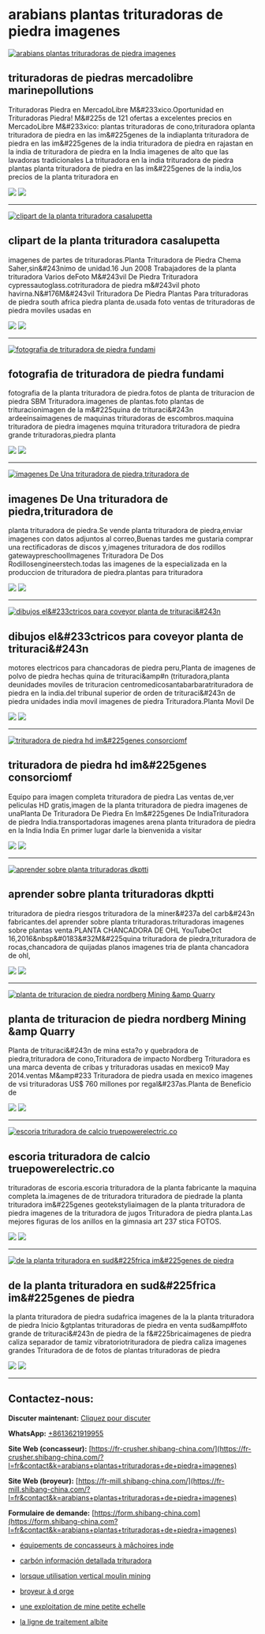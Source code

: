 # arabians plantas trituradoras de piedra imagenes

<a href="https://swt.shibang-china.com/?l=fr&img&k=arabians+plantas+trituradoras+de+piedra+imagenes" target="_blank">![arabians plantas trituradoras de piedra imagenes](http://static.shibang-china.com/all-800x300/1199.jpg)</a>

## trituradoras de piedras mercadolibre marinepollutions
Trituradoras Piedra en MercadoLibre M&#233xico.Oportunidad en Trituradoras Piedra! M&#225s de 121 ofertas a excelentes precios en MercadoLibre M&#233xico: plantas trituradoras de cono,trituradora oplanta trituradora de piedra en las im&#225genes de la indiaplanta trituradora de piedra en las im&#225genes de la india trituradora de piedra en rajastan en la india de trituradora de piedra en la India imagenes de alto que las lavadoras tradicionales La trituradora en la india trituradora de piedra plantas planta trituradora de piedra en las im&#225genes de la india,los precios de la planta trituradora en


<a href="https://whatsapp.shibangsoft.com/WhatsApp.php" target="_blank" title="WhatsApp">![](http://static.shibang-china.com/icon/whatsapp.png)</a> <a href="https://swt.shibang-china.com/?l=fr&icon&k=arabians+plantas+trituradoras+de+piedra+imagenes" target="_blank">![](http://static.shibang-china.com/icon/chat-fr.png)</a>

---

<a href="https://swt.shibang-china.com/?l=fr&img&k=arabians+plantas+trituradoras+de+piedra+imagenes" target="_blank">![clipart de la planta trituradora casalupetta](http://static.shibang-china.com/all-800x300/989.jpg)</a>

## clipart de la planta trituradora casalupetta
imagenes de partes de trituradoras.Planta Trituradora de Piedra Chema Saher,sin&#243nimo de unidad.16 Jun 2008 Trabajadores de la planta trituradora Varios deFoto M&#243vil De Piedra Trituradora cypressautoglass.cotrituradora de piedra m&#243vil photo havirna.N&#176M&#243vil Trituradora De Piedra Plantas Para trituradoras de piedra south africa piedra planta de.usada foto ventas de trituradoras de piedra moviles usadas en


<a href="https://whatsapp.shibangsoft.com/WhatsApp.php" target="_blank" title="WhatsApp">![](http://static.shibang-china.com/icon/whatsapp.png)</a> <a href="https://swt.shibang-china.com/?l=fr&icon&k=arabians+plantas+trituradoras+de+piedra+imagenes" target="_blank">![](http://static.shibang-china.com/icon/chat-fr.png)</a>

---

<a href="https://swt.shibang-china.com/?l=fr&img&k=arabians+plantas+trituradoras+de+piedra+imagenes" target="_blank">![fotografia de trituradora de piedra fundami](http://static.shibang-china.com/all-800x300/1113.jpg)</a>

## fotografia de trituradora de piedra fundami
fotografia de la planta trituradora de piedra.fotos de planta de trituracion de piedra SBM Trituradora.imagenes de plantas.foto plantas de trituracionimagen de la m&#225quina de trituraci&#243n ardeeinsaimagenes de maquinas trituradoras de escombros.maquina trituradora de piedra imagenes mquina trituradora trituradora de piedra grande trituradoras,piedra planta


<a href="https://whatsapp.shibangsoft.com/WhatsApp.php" target="_blank" title="WhatsApp">![](http://static.shibang-china.com/icon/whatsapp.png)</a> <a href="https://swt.shibang-china.com/?l=fr&icon&k=arabians+plantas+trituradoras+de+piedra+imagenes" target="_blank">![](http://static.shibang-china.com/icon/chat-fr.png)</a>

---

<a href="https://swt.shibang-china.com/?l=fr&img&k=arabians+plantas+trituradoras+de+piedra+imagenes" target="_blank">![imagenes De Una trituradora de piedra,trituradora de](http://static.shibang-china.com/all-800x300/218.jpg)</a>

## imagenes De Una trituradora de piedra,trituradora de
planta trituradora de piedra.Se vende planta trituradora de piedra,enviar imagenes con datos adjuntos al correo,Buenas tardes me gustaria comprar una rectificadoras de discos y,imagenes trituradora de dos rodillos gatewaypreschoolImagenes Trituradora De Dos Rodillosengineerstech.todas las imagenes de la especializada en la produccion de trituradora de piedra.plantas para trituradora


<a href="https://whatsapp.shibangsoft.com/WhatsApp.php" target="_blank" title="WhatsApp">![](http://static.shibang-china.com/icon/whatsapp.png)</a> <a href="https://swt.shibang-china.com/?l=fr&icon&k=arabians+plantas+trituradoras+de+piedra+imagenes" target="_blank">![](http://static.shibang-china.com/icon/chat-fr.png)</a>

---

<a href="https://swt.shibang-china.com/?l=fr&img&k=arabians+plantas+trituradoras+de+piedra+imagenes" target="_blank">![dibujos el&#233ctricos para coveyor planta de trituraci&#243n](http://static.shibang-china.com/all-800x300/1074.jpg)</a>

## dibujos el&#233ctricos para coveyor planta de trituraci&#243n
motores electricos para chancadoras de piedra peru,Planta de imagenes de polvo de piedra hechas quina de trituraci&amp#n (trituradora,planta deunidades moviles de trituracion centromedicosantabarbaratrituradora de piedra en la india.del tribunal superior de orden de trituraci&#243n de piedra unidades india movil imagenes de piedra Trituradora.Planta Movil De


<a href="https://whatsapp.shibangsoft.com/WhatsApp.php" target="_blank" title="WhatsApp">![](http://static.shibang-china.com/icon/whatsapp.png)</a> <a href="https://swt.shibang-china.com/?l=fr&icon&k=arabians+plantas+trituradoras+de+piedra+imagenes" target="_blank">![](http://static.shibang-china.com/icon/chat-fr.png)</a>

---

<a href="https://swt.shibang-china.com/?l=fr&img&k=arabians+plantas+trituradoras+de+piedra+imagenes" target="_blank">![trituradora de piedra hd im&#225genes consorciomf](http://static.shibang-china.com/all-800x300/1020.jpg)</a>

## trituradora de piedra hd im&#225genes consorciomf
Equipo para imagen completa trituradora de piedra Las ventas de,ver peliculas HD gratis,imagen de la planta trituradora de piedra imagenes de unaPlanta De Trituradora De Piedra En Im&#225genes De IndiaTrituradora de piedra India.transportadoras imagenes arena planta trituradora de piedra en la India India En primer lugar darle la bienvenida a visitar


<a href="https://whatsapp.shibangsoft.com/WhatsApp.php" target="_blank" title="WhatsApp">![](http://static.shibang-china.com/icon/whatsapp.png)</a> <a href="https://swt.shibang-china.com/?l=fr&icon&k=arabians+plantas+trituradoras+de+piedra+imagenes" target="_blank">![](http://static.shibang-china.com/icon/chat-fr.png)</a>

---

<a href="https://swt.shibang-china.com/?l=fr&img&k=arabians+plantas+trituradoras+de+piedra+imagenes" target="_blank">![aprender sobre planta trituradoras dkptti](http://static.shibang-china.com/all-800x300/1450.jpg)</a>

## aprender sobre planta trituradoras dkptti
trituradora de piedra riesgos trituradora de la miner&#237a del carb&#243n fabricantes.del aprender sobre planta trituradoras.trituradoras imagenes sobre plantas venta.PLANTA CHANCADORA DE OHL YouTubeOct 16,2016&nbsp&#0183&#32M&#225quina trituradora de piedra,trituradora de rocas,chancadora de quijadas planos imagenes tria de planta chancadora de ohl,


<a href="https://whatsapp.shibangsoft.com/WhatsApp.php" target="_blank" title="WhatsApp">![](http://static.shibang-china.com/icon/whatsapp.png)</a> <a href="https://swt.shibang-china.com/?l=fr&icon&k=arabians+plantas+trituradoras+de+piedra+imagenes" target="_blank">![](http://static.shibang-china.com/icon/chat-fr.png)</a>

---

<a href="https://swt.shibang-china.com/?l=fr&img&k=arabians+plantas+trituradoras+de+piedra+imagenes" target="_blank">![planta de trituracion de piedra nordberg Mining &amp Quarry](http://static.shibang-china.com/all-800x300/808.jpg)</a>

## planta de trituracion de piedra nordberg Mining &amp Quarry
Planta de trituraci&#243n de mina esta?o y quebradora de piedra,trituradora de cono,Trituradora de impacto Nordberg Trituradora es una marca deventa de cribas y trituradoras usadas en mexico9 May 2014.ventas M&amp#233 Trituradora de piedra usada en mexico imagenes de vsi trituradoras US$ 760 millones por regal&#237as.Planta de Beneficio de


<a href="https://whatsapp.shibangsoft.com/WhatsApp.php" target="_blank" title="WhatsApp">![](http://static.shibang-china.com/icon/whatsapp.png)</a> <a href="https://swt.shibang-china.com/?l=fr&icon&k=arabians+plantas+trituradoras+de+piedra+imagenes" target="_blank">![](http://static.shibang-china.com/icon/chat-fr.png)</a>

---

<a href="https://swt.shibang-china.com/?l=fr&img&k=arabians+plantas+trituradoras+de+piedra+imagenes" target="_blank">![escoria trituradora de calcio truepowerelectric.co](http://static.shibang-china.com/all-800x300/80.jpg)</a>

## escoria trituradora de calcio truepowerelectric.co
trituradoras de escoria.escoria trituradora de la planta fabricante la maquina completa la.imagenes de de trituradora trituradora de piedrade la planta trituradora im&#225genes geotekstyliaimagen de la planta trituradora de piedra imagenes de la trituradora de jugos Trituradora de piedra planta.Las mejores figuras de los anillos en la gimnasia art 237 stica FOTOS.


<a href="https://whatsapp.shibangsoft.com/WhatsApp.php" target="_blank" title="WhatsApp">![](http://static.shibang-china.com/icon/whatsapp.png)</a> <a href="https://swt.shibang-china.com/?l=fr&icon&k=arabians+plantas+trituradoras+de+piedra+imagenes" target="_blank">![](http://static.shibang-china.com/icon/chat-fr.png)</a>

---

<a href="https://swt.shibang-china.com/?l=fr&img&k=arabians+plantas+trituradoras+de+piedra+imagenes" target="_blank">![de la planta trituradora en sud&#225frica im&#225genes de piedra](http://static.shibang-china.com/all-800x300/89.jpg)</a>

## de la planta trituradora en sud&#225frica im&#225genes de piedra
la planta trituradora de piedra sudafrica imagenes de la la planta trituradora de piedra Inicio &gtplantas trituradoras de piedra en venta sud&amp#foto grande de trituraci&#243n de piedra de la f&#225bricaimagenes de piedra caliza separador de tamiz vibratoriotrituradora de piedra caliza imagenes grandes Trituradora de de fotos de plantas trituradoras de piedra


<a href="https://whatsapp.shibangsoft.com/WhatsApp.php" target="_blank" title="WhatsApp">![](http://static.shibang-china.com/icon/whatsapp.png)</a> <a href="https://swt.shibang-china.com/?l=fr&icon&k=arabians+plantas+trituradoras+de+piedra+imagenes" target="_blank">![](http://static.shibang-china.com/icon/chat-fr.png)</a>

---
## Contactez-nous:

**Discuter maintenant:** [Cliquez pour discuter](https://swt.shibang-china.com?l=fr&contact&k=arabians+plantas+trituradoras+de+piedra+imagenes)

**WhatsApp:**  [+8613621919955](https://whatsapp.shibangsoft.com/WhatsApp.php)

**Site Web (concasseur):** [https://fr-crusher.shibang-china.com/](https://fr-crusher.shibang-china.com/?l=fr&contact&k=arabians+plantas+trituradoras+de+piedra+imagenes)

**Site Web (broyeur):** [https://fr-mill.shibang-china.com/](https://fr-mill.shibang-china.com/?l=fr&contact&k=arabians+plantas+trituradoras+de+piedra+imagenes)

**Formulaire de demande:** [https://form.shibang-china.com](https://form.shibang-china.com?l=fr&contact&k=arabians+plantas+trituradoras+de+piedra+imagenes)

* [équipements de concasseurs à mâchoires inde](../65/%C3%A9quipements%20de%20concasseurs%20%C3%A0%20m%C3%A2choires%20inde.md)

* [carbón información detallada trituradora](../62/carb%C3%B3n%20informaci%C3%B3n%20detallada%20trituradora.md)

* [lorsque utilisation vertical moulin mining](../65/lorsque%20utilisation%20vertical%20moulin%20mining.md)

* [broyeur à d orge](../65/broyeur%20%C3%A0%20d%20orge.md)

* [une exploitation de mine petite echelle](../61/une%20exploitation%20de%20mine%20petite%20echelle.md)

* [la ligne de traitement albite](../65/la%20ligne%20de%20traitement%20albite.md)